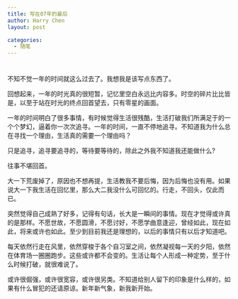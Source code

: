 ```yaml
---
title: 写在07年的最后
author: Harry Chen
layout: post

categories:
  - 随笔
---
```

# 

不知不觉一年的时间就这么过去了。我想我是该写点东西了。

回想起来，一年的时光真的很短暂，记忆里空白永远比内容多。时空的碎片比比皆是，以至于站在时光的终点回首望去，只有零星的画面。

一年的时间明白了很多事情，有时候觉得生活很残酷，生活打破我们所满足于的一个个梦幻，逼着你一次次追寻。一年的时间，一直不停地追寻。不知道我为什么总在寻找一个理由，生活真的需要一个理由吗？

只是追寻，追寻要追寻的，等待要等待的，除此之外我不知道我还能做什么?

往事不堪回首。

大一下荒废掉了，原因也不想再提，生活教我不要后悔，因为后悔也没有用。如果说大一下我生活在回忆里，那么大二我没什么可回忆的。行走，不回头，仅此而已。

突然觉得自己成熟了好多，记得有句话，长大是一瞬间的事情。现在才觉得或许真的是那样。不愿世故，不愿圆滑，不愿讨好，不愿学曲意逢迎，曾经如此，现在如此，将来或许也如此。至少到目前我还是理想的，以后的事情只有以后才知道吧。

每天依然行走在风里，依然穿梭于各个自习室之间，依然凝视每一天的夕阳，依然在体育场一圈圈跑步。这些或许都不会变的。生活让每个人形成一种定势，至于什么时候打破，就很难说了。

或许很倔强，或许很宽容，或许很另类。不知道给别人留下的印象是什么样的，如果有什么冒犯的还请原谅。新年新气象，新我新开始。
